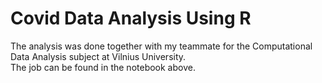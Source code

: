 # Covid Data Analysis Using R

The analysis was done together with my teammate for the Computational Data Analysis subject at Vilnius University.   
The job can be found in the notebook above.
